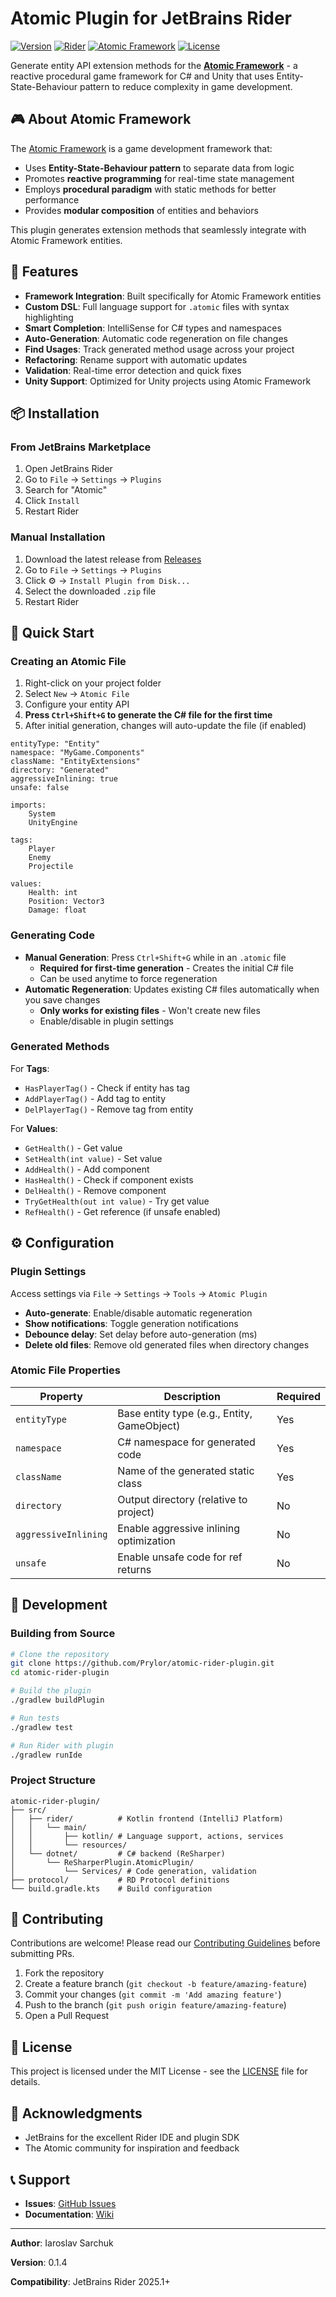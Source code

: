 # Atomic Plugin for JetBrains Rider

[![Version](https://img.shields.io/badge/version-0.1.4-blue.svg)](https://github.com/Prylor/atomic-rider-plugin)
[![Rider](https://img.shields.io/badge/Rider-2025.1-orange.svg)](https://www.jetbrains.com/rider/)
[![Atomic Framework](https://img.shields.io/badge/Atomic%20Framework-Compatible-brightgreen.svg)](https://github.com/StarKRE22/Atomic)
[![License](https://img.shields.io/badge/license-MIT-green.svg)](LICENSE)

Generate entity API extension methods for the [**Atomic Framework**](https://github.com/StarKRE22/Atomic) - a reactive procedural game framework for C# and Unity that uses Entity-State-Behaviour pattern to reduce complexity in game development.

## 🎮 About Atomic Framework

The [Atomic Framework](https://github.com/StarKRE22/Atomic) is a game development framework that:
- Uses **Entity-State-Behaviour pattern** to separate data from logic
- Promotes **reactive programming** for real-time state management
- Employs **procedural paradigm** with static methods for better performance
- Provides **modular composition** of entities and behaviors

This plugin generates extension methods that seamlessly integrate with Atomic Framework entities.

## 🚀 Features

- **Framework Integration**: Built specifically for Atomic Framework entities
- **Custom DSL**: Full language support for `.atomic` files with syntax highlighting
- **Smart Completion**: IntelliSense for C# types and namespaces
- **Auto-Generation**: Automatic code regeneration on file changes
- **Find Usages**: Track generated method usage across your project
- **Refactoring**: Rename support with automatic updates
- **Validation**: Real-time error detection and quick fixes
- **Unity Support**: Optimized for Unity projects using Atomic Framework

## 📦 Installation

### From JetBrains Marketplace
1. Open JetBrains Rider
2. Go to `File` → `Settings` → `Plugins`
3. Search for "Atomic"
4. Click `Install`
5. Restart Rider

### Manual Installation
1. Download the latest release from [Releases](https://github.com/Prylor/atomic-rider-plugin/releases)
2. Go to `File` → `Settings` → `Plugins`
3. Click ⚙️ → `Install Plugin from Disk...`
4. Select the downloaded `.zip` file
5. Restart Rider

## 🎯 Quick Start

### Creating an Atomic File

1. Right-click on your project folder
2. Select `New` → `Atomic File`
3. Configure your entity API
4. **Press `Ctrl+Shift+G` to generate the C# file for the first time**
5. After initial generation, changes will auto-update the file (if enabled)

```atomic
entityType: "Entity"
namespace: "MyGame.Components"
className: "EntityExtensions"
directory: "Generated"
aggressiveInlining: true
unsafe: false

imports:
    System
    UnityEngine

tags:
    Player
    Enemy
    Projectile

values:
    Health: int
    Position: Vector3
    Damage: float
```

### Generating Code

- **Manual Generation**: Press `Ctrl+Shift+G` while in an `.atomic` file
  - **Required for first-time generation** - Creates the initial C# file
  - Can be used anytime to force regeneration
- **Automatic Regeneration**: Updates existing C# files automatically when you save changes
  - **Only works for existing files** - Won't create new files
  - Enable/disable in plugin settings

### Generated Methods

For **Tags**:
- `HasPlayerTag()` - Check if entity has tag
- `AddPlayerTag()` - Add tag to entity
- `DelPlayerTag()` - Remove tag from entity

For **Values**:
- `GetHealth()` - Get value
- `SetHealth(int value)` - Set value
- `AddHealth()` - Add component
- `HasHealth()` - Check if component exists
- `DelHealth()` - Remove component
- `TryGetHealth(out int value)` - Try get value
- `RefHealth()` - Get reference (if unsafe enabled)

## ⚙️ Configuration

### Plugin Settings

Access settings via `File` → `Settings` → `Tools` → `Atomic Plugin`

- **Auto-generate**: Enable/disable automatic regeneration
- **Show notifications**: Toggle generation notifications
- **Debounce delay**: Set delay before auto-generation (ms)
- **Delete old files**: Remove old generated files when directory changes

### Atomic File Properties

| Property | Description | Required |
|----------|-------------|----------|
| `entityType` | Base entity type (e.g., Entity, GameObject) | Yes |
| `namespace` | C# namespace for generated code | Yes |
| `className` | Name of the generated static class | Yes |
| `directory` | Output directory (relative to project) | No |
| `aggressiveInlining` | Enable aggressive inlining optimization | No |
| `unsafe` | Enable unsafe code for ref returns | No |

## 🔧 Development

### Building from Source

```bash
# Clone the repository
git clone https://github.com/Prylor/atomic-rider-plugin.git
cd atomic-rider-plugin

# Build the plugin
./gradlew buildPlugin

# Run tests
./gradlew test

# Run Rider with plugin
./gradlew runIde
```

### Project Structure

```
atomic-rider-plugin/
├── src/
│   ├── rider/          # Kotlin frontend (IntelliJ Platform)
│   │   └── main/
│   │       ├── kotlin/ # Language support, actions, services
│   │       └── resources/
│   └── dotnet/         # C# backend (ReSharper)
│       └── ReSharperPlugin.AtomicPlugin/
│           └── Services/ # Code generation, validation
├── protocol/           # RD Protocol definitions
└── build.gradle.kts    # Build configuration
```

## 🤝 Contributing

Contributions are welcome! Please read our [Contributing Guidelines](CONTRIBUTING.md) before submitting PRs.

1. Fork the repository
2. Create a feature branch (`git checkout -b feature/amazing-feature`)
3. Commit your changes (`git commit -m 'Add amazing feature'`)
4. Push to the branch (`git push origin feature/amazing-feature`)
5. Open a Pull Request

## 📄 License

This project is licensed under the MIT License - see the [LICENSE](LICENSE) file for details.

## 🙏 Acknowledgments

- JetBrains for the excellent Rider IDE and plugin SDK
- The Atomic community for inspiration and feedback

## 📞 Support

- **Issues**: [GitHub Issues](https://github.com/Prylor/atomic-rider-plugin/issues)
- **Documentation**: [Wiki](https://github.com/Prylor/atomic-rider-plugin/wiki)

---

**Author**: Iaroslav Sarchuk

**Version**: 0.1.4

**Compatibility**: JetBrains Rider 2025.1+